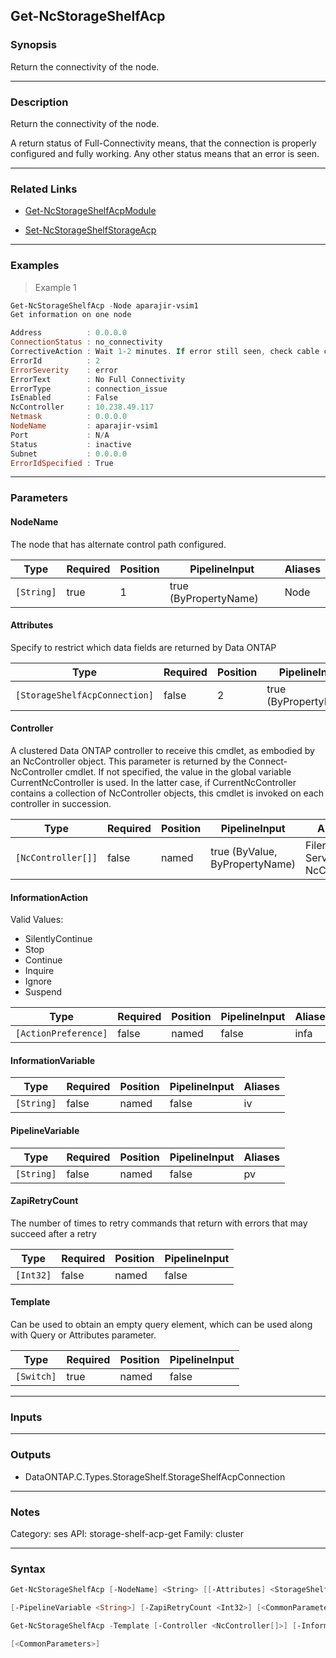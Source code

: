 Get-NcStorageShelfAcp
---------------------

### Synopsis
Return the connectivity of the node.

---

### Description

Return the connectivity of the node. 

A return status of Full-Connectivity means, that the connection is properly configured and fully working. Any other status means that an error is seen.

---

### Related Links
* [Get-NcStorageShelfAcpModule](Get-NcStorageShelfAcpModule)

* [Set-NcStorageShelfStorageAcp](Set-NcStorageShelfStorageAcp)

---

### Examples
> Example 1

```PowerShell
Get-NcStorageShelfAcp -Node aparajir-vsim1
Get information on one node

Address          : 0.0.0.0
ConnectionStatus : no_connectivity
CorrectiveAction : Wait 1-2 minutes. If error still seen, check cable connection
ErrorId          : 2
ErrorSeverity    : error
ErrorText        : No Full Connectivity
ErrorType        : connection_issue
IsEnabled        : False
NcController     : 10.238.49.117
Netmask          : 0.0.0.0
NodeName         : aparajir-vsim1
Port             : N/A
Status           : inactive
Subnet           : 0.0.0.0
ErrorIdSpecified : True

```

---

### Parameters
#### **NodeName**
The node that has alternate control path configured.

|Type      |Required|Position|PipelineInput        |Aliases|
|----------|--------|--------|---------------------|-------|
|`[String]`|true    |1       |true (ByPropertyName)|Node   |

#### **Attributes**
Specify to restrict which data fields are returned by Data ONTAP

|Type                         |Required|Position|PipelineInput        |Aliases          |
|-----------------------------|--------|--------|---------------------|-----------------|
|`[StorageShelfAcpConnection]`|false   |2       |true (ByPropertyName)|DesiredAttributes|

#### **Controller**
A clustered Data ONTAP controller to receive this cmdlet, as embodied by an NcController object.  This parameter is returned by the Connect-NcController cmdlet.  If not specified, the value in the global variable CurrentNcController is used.  In the latter case, if CurrentNcController contains a collection of NcController objects, this cmdlet is invoked on each controller in succession.

|Type              |Required|Position|PipelineInput                 |Aliases                          |
|------------------|--------|--------|------------------------------|---------------------------------|
|`[NcController[]]`|false   |named   |true (ByValue, ByPropertyName)|Filer<br/>Server<br/>NcController|

#### **InformationAction**

Valid Values:

* SilentlyContinue
* Stop
* Continue
* Inquire
* Ignore
* Suspend

|Type                |Required|Position|PipelineInput|Aliases|
|--------------------|--------|--------|-------------|-------|
|`[ActionPreference]`|false   |named   |false        |infa   |

#### **InformationVariable**

|Type      |Required|Position|PipelineInput|Aliases|
|----------|--------|--------|-------------|-------|
|`[String]`|false   |named   |false        |iv     |

#### **PipelineVariable**

|Type      |Required|Position|PipelineInput|Aliases|
|----------|--------|--------|-------------|-------|
|`[String]`|false   |named   |false        |pv     |

#### **ZapiRetryCount**
The number of times to retry commands that return with errors that may succeed after a retry

|Type     |Required|Position|PipelineInput|
|---------|--------|--------|-------------|
|`[Int32]`|false   |named   |false        |

#### **Template**
Can be used to obtain an empty query element, which can be used along with Query or Attributes parameter.

|Type      |Required|Position|PipelineInput|
|----------|--------|--------|-------------|
|`[Switch]`|true    |named   |false        |

---

### Inputs

---

### Outputs
* DataONTAP.C.Types.StorageShelf.StorageShelfAcpConnection

---

### Notes
Category: ses
API: storage-shelf-acp-get
Family: cluster

---

### Syntax
```PowerShell
Get-NcStorageShelfAcp [-NodeName] <String> [[-Attributes] <StorageShelfAcpConnection>] [-Controller <NcController[]>] [-InformationAction <ActionPreference>] [-InformationVariable <String>] 
```
```PowerShell
[-PipelineVariable <String>] [-ZapiRetryCount <Int32>] [<CommonParameters>]
```
```PowerShell
Get-NcStorageShelfAcp -Template [-Controller <NcController[]>] [-InformationAction <ActionPreference>] [-InformationVariable <String>] [-PipelineVariable <String>] [-ZapiRetryCount <Int32>] 
```
```PowerShell
[<CommonParameters>]
```
